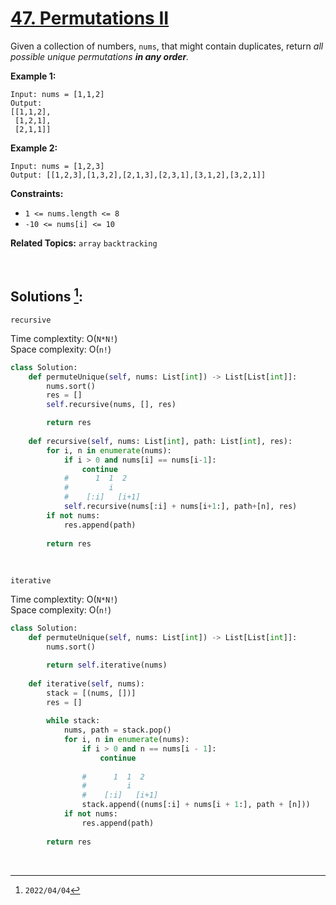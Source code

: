 # [47. Permutations II](https://leetcode.com/problems/permutations-ii)
Given a collection of numbers, `nums`, that might contain duplicates, return _all possible unique permutations **in any order**._

 

**Example 1:**

    Input: nums = [1,1,2]
    Output:
    [[1,1,2],
     [1,2,1],
     [2,1,1]]


**Example 2:**

    Input: nums = [1,2,3]
    Output: [[1,2,3],[1,3,2],[2,1,3],[2,3,1],[3,1,2],[3,2,1]]




**Constraints:**

  * `1 <= nums.length <= 8`
  * `-10 <= nums[i] <= 10`




**Related Topics:** `array` `backtracking`

<br>

## Solutions [^1]:

`recursive`

Time complextity: O(`N*N!`) <br>
Space complexity: O(`n!`)

```python
class Solution:
    def permuteUnique(self, nums: List[int]) -> List[List[int]]:
        nums.sort()
        res = []
        self.recursive(nums, [], res)

        return res
    
    def recursive(self, nums: List[int], path: List[int], res):        
        for i, n in enumerate(nums):
            if i > 0 and nums[i] == nums[i-1]:
                continue
            #      1  1  2
            #         i
            #    [:i]   [i+1]
            self.recursive(nums[:i] + nums[i+1:], path+[n], res)
        if not nums:
            res.append(path)
            
        return res
```

<br>

`iterative`

Time complextity: O(`N*N!`) <br>
Space complexity: O(`n!`)

```python
class Solution:
    def permuteUnique(self, nums: List[int]) -> List[List[int]]:
        nums.sort()

        return self.iterative(nums)
    
    def iterative(self, nums):
        stack = [(nums, [])]
        res = []
        
        while stack:
            nums, path = stack.pop()
            for i, n in enumerate(nums):
                if i > 0 and n == nums[i - 1]:
                    continue
                    
                #      1  1  2
                #         i
                #    [:i]   [i+1]
                stack.append((nums[:i] + nums[i + 1:], path + [n]))
            if not nums:
                res.append(path)
                
        return res
```

<br>

[^1]: `2022/04/04`
